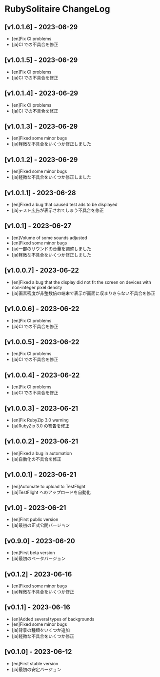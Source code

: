 # RubySolitaire ChangeLog


## [v1.0.1.6] - 2023-06-29

- [en]Fix CI problems
- [ja]CI での不具合を修正


## [v1.0.1.5] - 2023-06-29

- [en]Fix CI problems
- [ja]CI での不具合を修正


## [v1.0.1.4] - 2023-06-29

- [en]Fix CI problems
- [ja]CI での不具合を修正


## [v1.0.1.3] - 2023-06-29

- [en]Fixed some minor bugs
- [ja]軽微な不具合をいくつか修正しました


## [v1.0.1.2] - 2023-06-29

- [en]Fixed some minor bugs
- [ja]軽微な不具合をいくつか修正しました


## [v1.0.1.1] - 2023-06-28

- [en]Fixed a bug that caused test ads to be displayed
- [ja]テスト広告が表示されてしまう不具合を修正


## [v1.0.1] - 2023-06-27

- [en]Volume of some sounds adjusted
- [en]Fixed some minor bugs
- [ja]一部のサウンドの音量を調整しました
- [ja]軽微な不具合をいくつか修正しました


## [v1.0.0.7] - 2023-06-22

- [en]Fixed a bug that the display did not fit the screen on devices with non-integer pixel density
- [ja]画素密度が非整数倍の端末で表示が画面に収まりきらない不具合を修正


## [v1.0.0.6] - 2023-06-22

- [en]Fix CI problems
- [ja]CI での不具合を修正


## [v1.0.0.5] - 2023-06-22

- [en]Fix CI problems
- [ja]CI での不具合を修正


## [v1.0.0.4] - 2023-06-22

- [en]Fix CI problems
- [ja]CI での不具合を修正


## [v1.0.0.3] - 2023-06-21

- [en]Fix RubyZip 3.0 warning
- [ja]RubyZip 3.0 の警告を修正


## [v1.0.0.2] - 2023-06-21

- [en]Fixed a bug in automation
- [ja]自動化の不具合を修正


## [v1.0.0.1] - 2023-06-21

- [en]Automate to upload to TestFlight
- [ja]TestFlight へのアップロードを自動化


## [v1.0] - 2023-06-21

- [en]First public version
- [ja]最初の正式公開バージョン


## [v0.9.0] - 2023-06-20

- [en]First beta version
- [ja]最初のベータバージョン


## [v0.1.2] - 2023-06-16

- [en]Fixed some minor bugs
- [ja]軽微な不具合をいくつか修正


## [v0.1.1] - 2023-06-16

- [en]Added several types of backgrounds
- [en]Fixed some minor bugs
- [ja]背景の種類をいくつか追加
- [ja]軽微な不具合をいくつか修正


## [v0.1.0] - 2023-06-12

- [en]First stable version
- [ja]最初の安定バージョン
